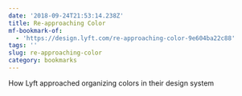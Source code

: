 ```yaml
---
date: '2018-09-24T21:53:14.238Z'
title: Re-approaching Color
mf-bookmark-of:
  - 'https://design.lyft.com/re-approaching-color-9e604ba22c88'
tags: ''
slug: re-approaching-color
category: bookmarks
---
```

How Lyft approached organizing colors in their design system
